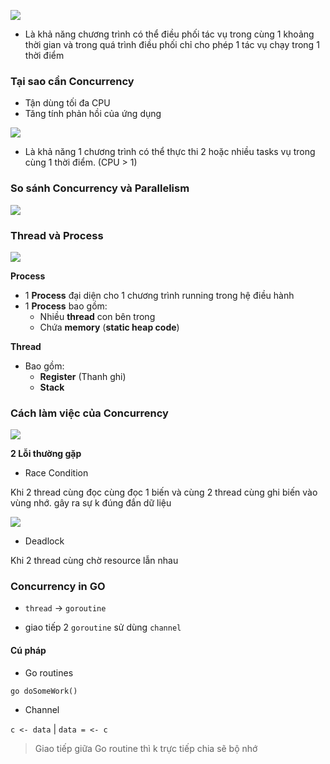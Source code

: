 ![](https://s3-ap-southeast-1.amazonaws.com/kipalog.com/zss1fjcca6_concurrency.jpg)

- Là khả năng chương trình có thể điều phối tác vụ trong cùng 1 khoảng thời gian và trong quá trình điều phối chỉ cho phép 1 tác vụ chạy trong 1 thời điểm

### Tại sao cần Concurrency
- Tận dùng tối đa CPU
- Tăng tính phản hồi của ứng dụng


![](https://s3-ap-southeast-1.amazonaws.com/kipalog.com/6cpbibh0yq_parallelism.jpg)
- Là khả năng 1 chương trình có thể thực thi 2 hoặc nhiều tasks vụ trong cùng 1 thời điểm. (CPU > 1)


### So sánh Concurrency và Parallelism

![](https://viblo.asia/uploads/410863aa-11cf-4b82-b67d-e9b78b4eeaa1.png)

### Thread và Process
![](https://www.w3.org/People/Frystyk/thesis/MultiStackThread.gif)

**Process**

- 1 **Process** đại diện cho 1 chương trình running trong hệ điều hành
- 1 **Process** bao gồm:
  - Nhiều **thread** con bên trong
  - Chứa **memory** (**static heap code**)

**Thread**

- Bao gồm:
  - **Register** (Thanh ghi)
  - **Stack**

### Cách làm việc của Concurrency
![](https://lh3.googleusercontent.com/AazPtmFbIpTxl2Xzei6DCxkxaLImMnyXfXIwv2tT8zHMrrhg_txHe67jNNZgd-yqwnUTV18wiW6-n02RnhFCm9jyLkM-6Q6XmViWsYN171mGqFDQWllpDr2wvaWZ55kTsJ2nprLmtMXRn4WITbe7qHdKpm4FQGTiAT-SndpW5FQvQpsvGRdlE7OUD27qaCi9SjzCZfCB8TXs-neo0wwM102mPBUz1qxprGM2z-SMXdNBkxCSgMW5c5xqXoqllFMWA14vqHphgUbfkkODkf2QHQ08oB-1gPSnuxb_xNQDCCa8R_6_OMXfpmIVwB1bAXAPXlogyX1jdzyNG3if2GcLfb-cD_S42BN7A_VPH05OEeEe5FVNCBs0d3HqvYB7iikTb5oFuGeX2-G0R1cfKUp5hIe7ujoY7ktXUxmZyQshW6zSl-cIIDCIedQ_-whUuRaseIW8EomQ3Ehwx8aA0enobPtxBFMRpI1ua79UA0kOx5a3gb0Lgbke7Pf3ocvk4gRZZveFsb1EDM9BpmHwcepa2nE4oNcl9v7pXbhUZw7XUrhIU17tHqcYpkRuY4hsIWp1zD1Zwo7dBk7_vDho9cA_QzdTVFDyi0SMBfsnYzzFctIYZKy29qAA5RVwrbau80fE6kbLHJrbGILtRZgFWXtAQdBgExD1-UraCAI9f_9v3XjM6JQKwDz8GJzl7fwd=w1170-h815-no?authuser=1)

**2 Lỗi thường gặp**

- Race Condition

Khi 2 thread cùng đọc cùng đọc 1 biến và cùng 2 thread cùng ghi biến vào vùng nhớ. gây ra sự k đúng đắn dữ liệu

![](https://lh3.googleusercontent.com/KEMI4REAOY883ReKJ7xEYlxuwe5RoegTgM5zszzF8vjPhSN0z5BIEgHIGOQdBabgjc1SAQwBrZUPRPm7xeA2lbHvGhQstFkxorth654fjidkwquZZLNCt4pHOdmglSOtt3vMOnrHtkiZ_586LeOExVQWNurS2v0mkFSOP0PNramWR7tb9i6A55KbcMkum7zyODMSQ-p1NqTgW8fTeV7B2vLkKbRkwmGvVYVohzv5eCUnkKtoIZP2yMw-5fJG912xDLLg112ni0O5x22tT3pTsUcT09C36vlC1zPB29tBjGgY54rf2ry0UqaXxUvfITKzKsAfGRgUV28qU8iwTGSb_7WRqEOOSqOQ2mgQbpW9ums2KfkNpnoFIp13hZj-ryn7o4meoWUj3xk09MWBiVQBgXApc-tcCRB9SgrmbsVc-KlG2IOnrcbNFpp37hr0WYlV2D2HyZJKhlSM-mrqHJArEiLotzoGJV7_w3QoHhCv_67FDaCO1lI1K5-4vdJWIgx9jLytF7kKftj1bA10g57WzLin3HpBR2BpHI8NsFaIziYCD4E1ve89uuUN45qaEySCqaiGCuJQToKachlOTF6Xd1_EdK5a1ekB5RGJrxIuxDVl9YLU5YhUEQYGBieUM7AHEuxnbY9qQM5ro99MPtDOQUNH1Xwb6n4XQXhWApGE_SWFIVzZ8aqLtIJIepG8=w944-h525-no?authuser=1)

- Deadlock

Khi 2 thread cùng chờ resource lẫn nhau


### Concurrency in GO
- `thread` -> `goroutine`

- giao tiếp 2 `goroutine` sử dùng `channel`

#### Cú pháp
- Go routines

`go doSomeWork()`

- Channel

`c <- data` | `data = <- c`

> Giao tiếp giữa Go routine thì k trực tiếp chia sẽ bộ nhớ


